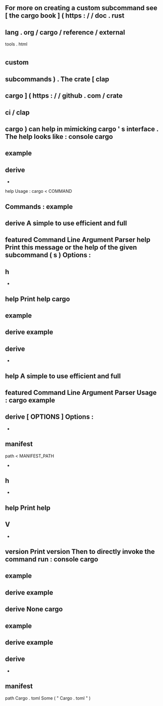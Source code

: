 For
more
on
creating
a
custom
subcommand
see
[
the
cargo
book
]
(
https
:
/
/
doc
.
rust
-
lang
.
org
/
cargo
/
reference
/
external
-
tools
.
html
#
custom
-
subcommands
)
.
The
crate
[
clap
-
cargo
]
(
https
:
/
/
github
.
com
/
crate
-
ci
/
clap
-
cargo
)
can
help
in
mimicking
cargo
'
s
interface
.
The
help
looks
like
:
console
cargo
-
example
-
derive
-
-
help
Usage
:
cargo
<
COMMAND
>
Commands
:
example
-
derive
A
simple
to
use
efficient
and
full
-
featured
Command
Line
Argument
Parser
help
Print
this
message
or
the
help
of
the
given
subcommand
(
s
)
Options
:
-
h
-
-
help
Print
help
cargo
-
example
-
derive
example
-
derive
-
-
help
A
simple
to
use
efficient
and
full
-
featured
Command
Line
Argument
Parser
Usage
:
cargo
example
-
derive
[
OPTIONS
]
Options
:
-
-
manifest
-
path
<
MANIFEST_PATH
>
-
h
-
-
help
Print
help
-
V
-
-
version
Print
version
Then
to
directly
invoke
the
command
run
:
console
cargo
-
example
-
derive
example
-
derive
None
cargo
-
example
-
derive
example
-
derive
-
-
manifest
-
path
Cargo
.
toml
Some
(
"
Cargo
.
toml
"
)
